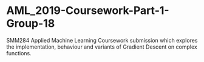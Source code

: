 # AML_2019-Coursework-Part-1-Group-18
SMM284 Applied Machine Learning Coursework submission which explores the implementation, behaviour and variants of Gradient Descent on complex functions.
